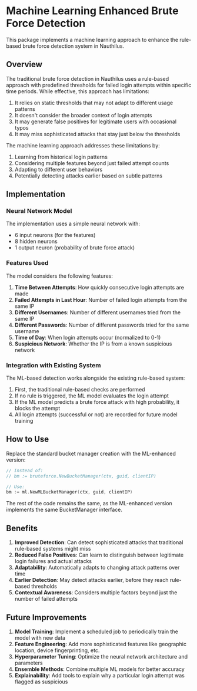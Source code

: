 # Machine Learning Enhanced Brute Force Detection

This package implements a machine learning approach to enhance the rule-based brute force detection system in Nauthilus.

## Overview

The traditional brute force detection in Nauthilus uses a rule-based approach with predefined thresholds for failed login attempts within specific time periods. While effective, this approach has limitations:

1. It relies on static thresholds that may not adapt to different usage patterns
2. It doesn't consider the broader context of login attempts
3. It may generate false positives for legitimate users with occasional typos
4. It may miss sophisticated attacks that stay just below the thresholds

The machine learning approach addresses these limitations by:

1. Learning from historical login patterns
2. Considering multiple features beyond just failed attempt counts
3. Adapting to different user behaviors
4. Potentially detecting attacks earlier based on subtle patterns

## Implementation

### Neural Network Model

The implementation uses a simple neural network with:
- 6 input neurons (for the features)
- 8 hidden neurons
- 1 output neuron (probability of brute force attack)

### Features Used

The model considers the following features:

1. **Time Between Attempts**: How quickly consecutive login attempts are made
2. **Failed Attempts in Last Hour**: Number of failed login attempts from the same IP
3. **Different Usernames**: Number of different usernames tried from the same IP
4. **Different Passwords**: Number of different passwords tried for the same username
5. **Time of Day**: When login attempts occur (normalized to 0-1)
6. **Suspicious Network**: Whether the IP is from a known suspicious network

### Integration with Existing System

The ML-based detection works alongside the existing rule-based system:

1. First, the traditional rule-based checks are performed
2. If no rule is triggered, the ML model evaluates the login attempt
3. If the ML model predicts a brute force attack with high probability, it blocks the attempt
4. All login attempts (successful or not) are recorded for future model training

## How to Use

Replace the standard bucket manager creation with the ML-enhanced version:

```go
// Instead of:
// bm := bruteforce.NewBucketManager(ctx, guid, clientIP)

// Use:
bm := ml.NewMLBucketManager(ctx, guid, clientIP)
```

The rest of the code remains the same, as the ML-enhanced version implements the same BucketManager interface.

## Benefits

1. **Improved Detection**: Can detect sophisticated attacks that traditional rule-based systems might miss
2. **Reduced False Positives**: Can learn to distinguish between legitimate login failures and actual attacks
3. **Adaptability**: Automatically adapts to changing attack patterns over time
4. **Earlier Detection**: May detect attacks earlier, before they reach rule-based thresholds
5. **Contextual Awareness**: Considers multiple factors beyond just the number of failed attempts

## Future Improvements

1. **Model Training**: Implement a scheduled job to periodically train the model with new data
2. **Feature Engineering**: Add more sophisticated features like geographic location, device fingerprinting, etc.
3. **Hyperparameter Tuning**: Optimize the neural network architecture and parameters
4. **Ensemble Methods**: Combine multiple ML models for better accuracy
5. **Explainability**: Add tools to explain why a particular login attempt was flagged as suspicious